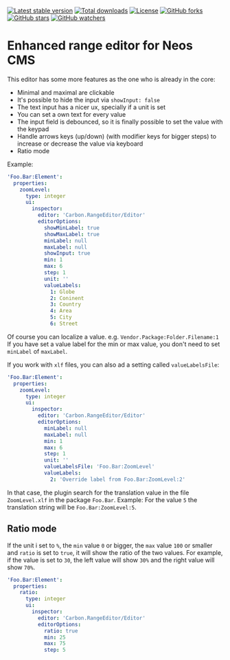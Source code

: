 [![Latest stable version]][packagist] [![Total downloads]][packagist] [![License]][packagist] [![GitHub forks]][fork] [![GitHub stars]][stargazers] [![GitHub watchers]][subscription]

# Enhanced range editor for Neos CMS

This editor has some more features as the one who is already in the core:

* Minimal and maximal are clickable
* It's possible to hide the input via `showInput: false`
* The text input has a nicer ux, specially if a unit is set
* You can set a own text for every value
* The input field is debounced, so it is finally possible to set the value with the keypad
* Handle arrows keys (up/down) (with modifier keys for bigger steps) to increase or decrease the value via keyboard
* Ratio mode

Example:

```yaml
'Foo.Bar:Element':
  properties:
    zoomLevel:
      type: integer
      ui:
        inspector:
          editor: 'Carbon.RangeEditor/Editor'
          editorOptions:
            showMinLabel: true
            showMaxLabel: true
            minLabel: null
            maxLabel: null
            showInput: true
            min: 1
            max: 6
            step: 1
            unit: ''
            valueLabels:
              1: Globe
              2: Coninent
              3: Country
              4: Area
              5: City
              6: Street
```

Of course you can localize a value. e.g. `Vendor.Package:Folder.Filename:1`
If you have set a value label for the min or max value, you don't need to set `minLabel` of `maxLabel`.

If you work with `xlf` files, you can also ad a setting called `valueLabelsFile`:

```yaml
'Foo.Bar:Element':
  properties:
    zoomLevel:
      type: integer
      ui:
        inspector:
          editor: 'Carbon.RangeEditor/Editor'
          editorOptions:
            minLabel: null
            maxLabel: null
            min: 1
            max: 6
            step: 1
            unit: ''
            valueLabelsFile: 'Foo.Bar:ZoomLevel'
            valueLabels:
              2: 'Override label from Foo.Bar:ZoomLevel:2'
```

In that case, the plugin search for the translation value in the file `ZoomLevel.xlf` in the package `Foo.Bar`.
Example: For the value `5` the translation string will be `Foo.Bar:ZoomLevel:5`.

## Ratio mode

If the unit i set to `%`, the `min` value `0` or bigger, the `max` value `100` or smaller and `ratio` is set to `true`,
it will show the ratio of the two values. For example, if the value is set to `30`, the left value will show `30%` and
the right value will show `70%`.

```yaml
'Foo.Bar:Element':
  properties:
    ratio:
      type: integer
      ui:
        inspector:
          editor: 'Carbon.RangeEditor/Editor'
          editorOptions:
            ratio: true
            min: 25
            max: 75
            step: 5
```

[packagist]: https://packagist.org/packages/carbon/rangeeditor
[latest stable version]: https://poser.pugx.org/carbon/rangeeditor/v/stable
[total downloads]: https://poser.pugx.org/carbon/rangeeditor/downloads
[license]: https://poser.pugx.org/carbon/rangeeditor/license
[github forks]: https://img.shields.io/github/forks/CarbonPackages/Carbon.RangeEditor.svg?style=social&label=Fork
[github stars]: https://img.shields.io/github/stars/CarbonPackages/Carbon.RangeEditor.svg?style=social&label=Stars
[github watchers]: https://img.shields.io/github/watchers/CarbonPackages/Carbon.RangeEditor.svg?style=social&label=Watch
[fork]: https://github.com/CarbonPackages/Carbon.RangeEditor/fork
[stargazers]: https://github.com/CarbonPackages/Carbon.RangeEditor/stargazers
[subscription]: https://github.com/CarbonPackages/Carbon.RangeEditor/subscription
